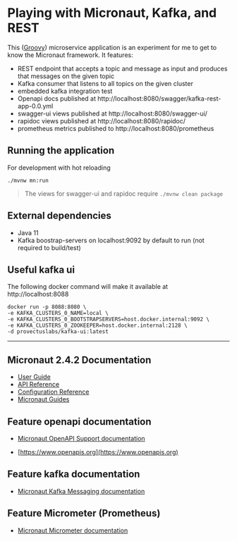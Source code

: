# Playing with Micronaut, Kafka, and REST

This ([Groovy](https://groovy-lang.org)) microservice application is an experiment for me to get to know the Micronaut framework.
It features:
- REST endpoint that accepts a topic and message as input and produces that messages on the given topic
- Kafka consumer that listens to all topics on the given cluster
- embedded kafka integration test
- Openapi docs published at http://localhost:8080/swagger/kafka-rest-app-0.0.yml
- swagger-ui views published at http://localhost:8080/swagger-ui/
- rapidoc views published at http://localhost:8080/rapidoc/
- prometheus metrics published to http://localhost:8080/prometheus

## Running the application
For development with hot reloading
```
./mvnw mn:run
```
> The views for swagger-ui and rapidoc require `./mvnw clean package`


## External dependencies
- Java 11
- Kafka boostrap-servers on localhost:9092 by default to run (not required to build/test)

## Useful kafka ui
The following docker command will make it available at http://localhost:8088
```
docker run -p 8088:8080 \
-e KAFKA_CLUSTERS_0_NAME=local \
-e KAFKA_CLUSTERS_0_BOOTSTRAPSERVERS=host.docker.internal:9092 \
-e KAFKA_CLUSTERS_0_ZOOKEEPER=host.docker.internal:2128 \
-d provectuslabs/kafka-ui:latest
```
---
## Micronaut 2.4.2 Documentation

- [User Guide](https://docs.micronaut.io/2.4.2/guide/index.html)
- [API Reference](https://docs.micronaut.io/2.4.2/api/index.html)
- [Configuration Reference](https://docs.micronaut.io/2.4.2/guide/configurationreference.html)
- [Micronaut Guides](https://guides.micronaut.io/index.html)

## Feature openapi documentation

- [Micronaut OpenAPI Support documentation](https://micronaut-projects.github.io/micronaut-openapi/latest/guide/index.html)

- [https://www.openapis.org](https://www.openapis.org)

## Feature kafka documentation

- [Micronaut Kafka Messaging documentation](https://micronaut-projects.github.io/micronaut-kafka/latest/guide/index.html)

## Feature Micrometer (Prometheus)

- [Micronaut Micrometer documentation](https://micronaut-projects.github.io/micronaut-micrometer/latest/guide/)


